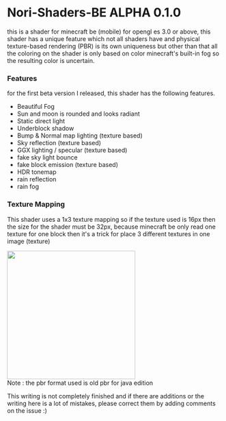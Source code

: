 # Nori-Shaders-BE ALPHA 0.1.0
this is a shader for minecraft be (mobile) for opengl es 3.0 or above, this shader has a unique feature which not all shaders have and physical texture-based rendering (PBR) is its own uniqueness but other than that all the coloring on the shader is only based on color minecraft's built-in fog so the resulting color is uncertain.

### Features
for the first beta version I released, this shader has the following features.
- Beautiful Fog
- Sun and moon is rounded and looks radiant
- Static direct light
- Underblock shadow
- Bump & Normal map lighting (texture based)
- Sky reflection (texture based)
- GGX lighting / specular (texture based)
- fake sky light bounce
- fake block emission (texture based)
- HDR tonemap
- rain reflection
- rain fog

### Texture Mapping
This shader uses a 1x3 texture mapping so if the texture used is 16px then the size for the shader must be 32px, because minecraft be only read one texture for one block then it's a trick for place 3 different textures in one image (texture)

<img src="https://github.com/Mcbamboo/mbabo_asset/blob/2679374b2cec2a74d84bd7a0b8bdc7444937aade/nori%20asset/mapping.png" width="300" height="300"><br>
Note : the pbr format used is old pbr for java edition

This writing is not completely finished and if there are additions or the writing here is a lot of mistakes, please correct them by adding comments on the issue :)
